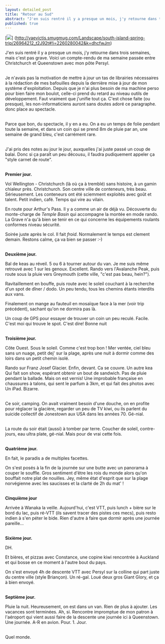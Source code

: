 ```yaml
---
layout: detailed_post
title: "Retour au Sud"
abstract: "J'en suis rentré il y a presque un mois, j'y retourne dans trois semaines, mais c'est pas grave. Voici un compte-rendu de ma semaine passée entre Christchurch et Queenstown avec mon pôte Persyl."
published: true
---
```


[<img src="http://vaevictis.smugmug.com/Landscape/south-island-spring-trip/i-dhcfwJm/2/S/YOM_8319-S.jpg">] (http://vaevictis.smugmug.com/Landscape/south-island-spring-trip/26964212_t2J92t#!i=2260280042&k=dhcfwJm)

J'en suis rentré il y a presque un mois, j'y retourne dans trois semaines, mais c'est pas grave. Voici un compte-rendu de ma semaine passée entre Christchurch et Queenstown avec mon pôte Persyl.
<br />
<br />

Je n'avais pas la motivation de mettre à jour un tas de librairies nécessaires à la rédaction de mes bafouilles depuis la dernière mise à jour de mon système d'exploitation. Depuis que je n'ai plus besoin de ma machine perso pour bien faire mon boulot, celle-ci prend du retard au niveau outils de développement. Faut vraiment que j'unifie tout ça.
C'est chose faite (ou presque), les non-informaticiens auront sans doutes adoré ce paragraphe. donc place au spectacle.
<br />
<br />

Parce que bon, du spectacle, il y en a eu. On a eu un temps de folie pendant toute la semaine, et dans un coin qui se prend 8m de pluie par an, une semaine de grand bleu, c'est carrément rare.
<br />
<br />

J'ai pris des notes au jour le jour, auxquelles j'ai juste passé un coup de balai. Donc si ça paraît un peu décousu, il faudra pudiquement appeler ça "style carnet de route".
<br />
<br />

**Premier jour.**

Vol Wellington - Christchurch (là où ça à tremblé) sans histoire, à un gamin chialeur près. Christchurch. Son centre ville de conteneurs, très beau. Sérieusement. Les conteneurs ont été sciemment exploités avec goût et talent. Petit indien, café. Temps qui vire au vilain.

En route pour Arthur's Pass. Il y a comme un air de déjà vu. Découverte du monte-charge de _Temple Basin_ qui accompagne la montée en mode rando. La Grave n'a qu'à bien se tenir en ce qui concerne les équipements roulants conformes niveau sécurité.

Soirée juste après le col. Il fait _froid_. Normalement le temps est clement demain. Restons calme, ça va bien se passer :-)
<br />
<br />

**Deuxième  jour.**

Bal de keas au réveil. 5 ou 6 à tourner autour du van. Je me suis même retrouvé avec 1 sur les genoux. Excellent. Rando vers l'Avalanche Peak, puis route sous la pluie vers Greymouth (cette ville, "c'est pas beau, hein?").

Ravitaillement en bouffe, puis route avec le soleil couchant à la recherche d'un spot de dîner / dodo. Un peu tendu, tous les chemins étants interdits aux vans.

Finalement on mange au fauteuil en mosaïque face à la mer (voir trip précédent), sachant qu'on ne dormira pas là.

Un coup de GPS pour essayer de trouver un coin un peu reculé. Facile. C'est moi qui trouve le spot. C'est dire!
Bonne nuit
<br />
<br />

**Troisième jour.**

Côte Ouest. Sous le soleil. Comme c'est trop bon ! Mer ventée, ciel bleu sans un nuage, petit dej' sur la plage, après une nuit à dormir comme des loirs dans un petit chemin isolé.

Rando sur Franz Josef Glacier. Enfin, devant. Ca se couvre. Un autre kea Qui fait son show, espérant obtenir un bout de sandwich. Pas de pluie pendant la ballade. Mais on est vernis! Une improbable française en chaussures à talons, qui sent le parfum à 3km, et qui fait des photos avec Un iPad. Bizarre.
<br />
<br />

Ce soir, camping. On avait vraiment besoin d'une douche, on en profite pour réglacer la glacière, regarder un peu de TV kiwi, ou ils parlent du suicide collectif de Jonestown aux USA dans les années 70. Gé-nial.
<br />
<br />

La route du soir était (aussi) à tomber par terre. Coucher de soleil, contre-jours, eau ultra plate, gé-nial. Mais pour de vrai cette fois. 
<br />
<br />

**Quatrième jour.**

En fait, le paradis a de multiples facettes.

On s'est posés à la fin de la journée sur une butte avec un panorama à couper le souffle. Gros sentiment d'être les rois du monde alors qu'on bouffait notre plat de nouilles. Jey, même état d'esprit que sur la plage norvégienne avec les saucisses et la clarté de 2h du mat' !
<br />
<br />

**Cinquième jour**

Arrivée à Wanaka la veille. Aujourd'hui, c'est VTT, puis lunch + bière sur le bord du lac, puis ré-VTT (ils savent tracer des pistes ces mecs), puis resto indien à s'en péter le bide. Rien d'autre à faire que dormir après une journée pareille...
<br />
<br />

**Sixième jour.**

DH.

Et bières, et pizzas avec Constance, une copine kiwi rencontrée à Auckland et qui bosse en ce moment à l'autre bout du pays.

On s'est envoyé 4h de descente VTT avec Persyl sur la colline qui part juste du centre ville (style Briançon). Un ré-gal. Loué deux gros Giant Glory, et ça à bien envoyé.
<br />
<br />

**Septième jour.**

Pluie la nuit. Heureusement, on est dans un van. Rien de plus à ajouter. Les vacances sont terminées.
Ah, si. Rencontre impromptue de mon patron à l'aéroport qui vient aussi faire de la descente une journée ici à Queenstown. Une journée. A-R en avion. Pour. 1. Jour.
<br />
<br />

Quel monde.
